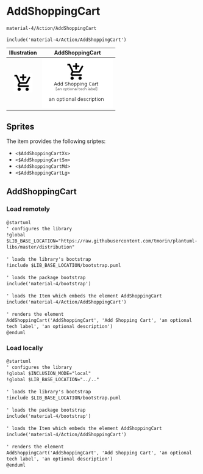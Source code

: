 # AddShoppingCart


```text
material-4/Action/AddShoppingCart
```

```text
include('material-4/Action/AddShoppingCart')
```



| Illustration | AddShoppingCart |
| :---: | :---: |
| ![illustration for Illustration](../../material-4/Action/AddShoppingCart.png) | ![illustration for AddShoppingCart](../../material-4/Action/AddShoppingCart.Local.png) |



## Sprites
The item provides the following sriptes:

- `<$AddShoppingCartXs>`
- `<$AddShoppingCartSm>`
- `<$AddShoppingCartMd>`
- `<$AddShoppingCartLg>`





## AddShoppingCart

### Load remotely
```plantuml
@startuml
' configures the library
!global $LIB_BASE_LOCATION="https://raw.githubusercontent.com/tmorin/plantuml-libs/master/distribution"

' loads the library's bootstrap
!include $LIB_BASE_LOCATION/bootstrap.puml

' loads the package bootstrap
include('material-4/bootstrap')

' loads the Item which embeds the element AddShoppingCart
include('material-4/Action/AddShoppingCart')

' renders the element
AddShoppingCart('AddShoppingCart', 'Add Shopping Cart', 'an optional tech label', 'an optional description')
@enduml
```

### Load locally
```plantuml
@startuml
' configures the library
!global $INCLUSION_MODE="local"
!global $LIB_BASE_LOCATION="../.."

' loads the library's bootstrap
!include $LIB_BASE_LOCATION/bootstrap.puml

' loads the package bootstrap
include('material-4/bootstrap')

' loads the Item which embeds the element AddShoppingCart
include('material-4/Action/AddShoppingCart')

' renders the element
AddShoppingCart('AddShoppingCart', 'Add Shopping Cart', 'an optional tech label', 'an optional description')
@enduml
```

